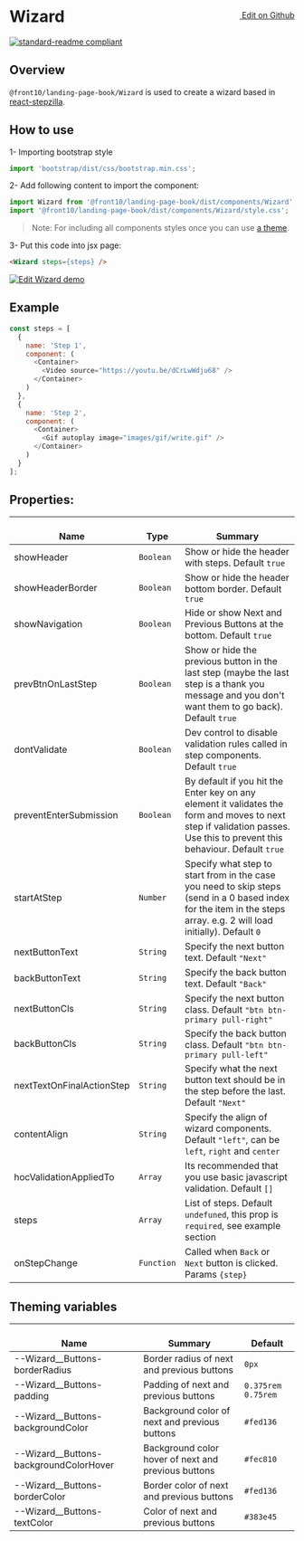 <a style="float:right; margin-top: 30px;" target="_blank" href="https://github.com/front10/landing-page-book/edit/master/src/components/Wizard/README.md"> <img width="15px;" src="https://assets-cdn.github.com/images/icons/emoji/unicode/270f.png"/> Edit on Github
</a>

# Wizard

[![standard-readme compliant](https://img.shields.io/badge/standard--readme-OK-green.svg?style=flat-square)](https://github.com/RichardLitt/standard-readme)

## Overview

`@front10/landing-page-book/Wizard` is used to create a wizard based in [react-stepzilla](https://github.com/newbreedofgeek/react-stepzilla).

## How to use

1- Importing bootstrap style

```js
import 'bootstrap/dist/css/bootstrap.min.css';
```

2- Add following content to import the component:

```js
import Wizard from '@front10/landing-page-book/dist/components/Wizard';
import '@front10/landing-page-book/dist/components/Wizard/style.css';
```

> Note: For including all components styles once you can use [a theme](https://github.com/front10/landing-page-book/wiki/Theming).

3- Put this code into jsx page:

```html
<Wizard steps={steps} />
```

<a target="_blank" href="https://codesandbox.io/s/o5553oly8y">
  <img alt="Edit Wizard demo" src="https://codesandbox.io/static/img/play-codesandbox.svg">
</a>

## Example

```js
const steps = [
  {
    name: 'Step 1',
    component: (
      <Container>
        <Video source="https://youtu.be/dCrLwWdju68" />
      </Container>
    )
  },
  {
    name: 'Step 2',
    component: (
      <Container>
        <Gif autoplay image="images/gif/write.gif" />
      </Container>
    )
  }
];
```

## Properties:

| </br>Name                 | </br>Type  | </br>Summary                                                                                                                                                                    |
| ------------------------- | ---------- | ------------------------------------------------------------------------------------------------------------------------------------------------------------------------------- |
| showHeader                | `Boolean`  | Show or hide the header with steps. Default `true`                                                                                                                              |
| showHeaderBorder          | `Boolean`  | Show or hide the header bottom border. Default `true`                                                                                                                           |
| showNavigation            | `Boolean`  | Hide or show Next and Previous Buttons at the bottom. Default `true`                                                                                                            |
| prevBtnOnLastStep         | `Boolean`  | Show or hide the previous button in the last step (maybe the last step is a thank you message and you don't want them to go back). Default `true`                               |
| dontValidate              | `Boolean`  | Dev control to disable validation rules called in step components. Default `true`                                                                                               |
| preventEnterSubmission    | `Boolean`  | By default if you hit the Enter key on any element it validates the form and moves to next step if validation passes. Use this to prevent this behaviour. Default `true`        |
| startAtStep               | `Number`   | Specify what step to start from in the case you need to skip steps (send in a 0 based index for the item in the steps array. e.g. 2 will load <Step3 /> initially). Default `0` |
| nextButtonText            | `String`   | Specify the next button text. Default `"Next"`                                                                                                                                  |
| backButtonText            | `String`   | Specify the back button text. Default `"Back"`                                                                                                                                  |
| nextButtonCls             | `String`   | Specify the next button class. Default `"btn btn-primary pull-right"`                                                                                                           |
| backButtonCls             | `String`   | Specify the back button class. Default `"btn btn-primary pull-left"`                                                                                                            |
| nextTextOnFinalActionStep | `String`   | Specify what the next button text should be in the step before the last. Default `"Next"`                                                                                       |
| contentAlign              | `String`   | Specify the align of wizard components. Default `"left"`, can be `left`, `right` and `center`                                                                                   |
| hocValidationAppliedTo    | `Array`    | Its recommended that you use basic javascript validation. Default `[]`                                                                                                          |
| steps                     | `Array`    | List of steps. Default `undefuned`, this prop is `required`, see example section                                                                                                |
| onStepChange              | `Function` | Called when `Back` or `Next` button is clicked. Params `{step}`                                                                                                                 |

## Theming variables

| </br>Name                                | </br>Summary                                        | </br>Default       |
| ---------------------------------------- | --------------------------------------------------- | ------------------ |
| --Wizard\_\_Buttons-borderRadius         | Border radius of next and previous buttons          | `0px`              |
| --Wizard\_\_Buttons-padding              | Padding of next and previous buttons                | `0.375rem 0.75rem` |
| --Wizard\_\_Buttons-backgroundColor      | Background color of next and previous buttons       | `#fed136`          |
| --Wizard\_\_Buttons-backgroundColorHover | Background color hover of next and previous buttons | `#fec810`          |
| --Wizard\_\_Buttons-borderColor          | Border color of next and previous buttons           | `#fed136`          |
| --Wizard\_\_Buttons-textColor            | Color of next and previous buttons                  | `#383e45`          |
